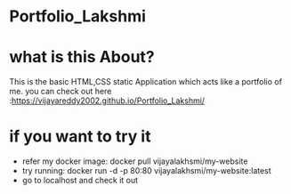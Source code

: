 # Portfolio_Lakshmi
# what is this About?
This is the basic HTML,CSS static Application which acts like a portfolio of me.
you can check out here :https://vijayareddy2002.github.io/Portfolio_Lakshmi/
# if you want to try it 
* refer my docker image: docker pull vijayalakhsmi/my-website
* try running: docker run -d -p 80:80 vijayalakhsmi/my-website:latest
* go to localhost and check it out

